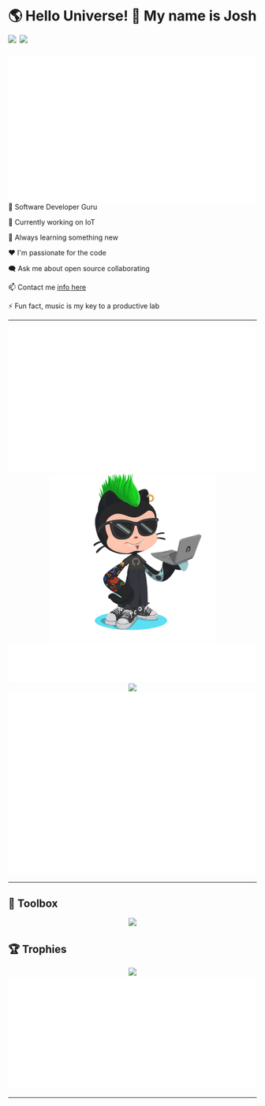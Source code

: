 <h1>🌎 Hello Universe! 👋 My name is Josh
<img src='https://api.visitorbadge.io/api/visitors?path=https%3A%2F%2Fgithub.com%2Fjmclain-origin&countColor=%232ccce4&style=flat' height='22'>
<img src='https://img.shields.io/github/followers/jmclain-origin?label=Followers&style=social' height='22'>
</h1>

<img align='right' src='./assets/metrics.base.svg'>

<!-- 💼 Software Developer @[Banyan Labs](https://banyanlabs.io/) -->
<!-- 💼 Software Developer @[One Origin](https://oneorigin.us/) -->

💼 Software Developer Guru

🔭 Currently working on IoT

🌱 Always learning something new

❤️ I'm passionate for the code

🗨️ Ask me about open source collaborating

📫 Contact me [info here](https://www.joshmclain.com/#contact)

⚡ Fun fact, music is my key to a productive lab

---

<div align='center'>
<div>
<img src='./assets/metrics.plugin.habits.charts.svg'>
<img src='./assets/octocat.png' width='340'>
</div>

<img src='./assets/metrics.plugin.habits.facts.svg'>
<img src='https://streak-stats.demolab.com?user=jmclain-origin&theme=dark' width='340'>

<img src='./assets/metrics.plugin.wakatime.svg'>
<!-- <img src='./assets/metrics.plugin.code.svg'> -->
</div>

---

## 🧰 Toolbox

<p align="center">
  <a href="https://skillicons.dev">
    <img src="https://skillicons.dev/icons?i=java,spring,html,css,js,regex,sass,tailwind,ts,react,styledcomponents,redux,next,gatsby,remix,nodejs,express,mongodb,jest,webpack,vite,rollup,docker,nginx,aws,heroku,vercel,netlify,linux,bash,powershell,vim,git,githubactions,vscode,idea,md&theme=dark" />
  </a>
</p>

## 🏆 Trophies
>
<div align='center'>
<img src='https://github-profile-trophy.vercel.app/?username=jmclain-origin&theme=darkhub&no-frame=true&margin-w=10' height='155'>
<img src='./assets/metrics.plugin.achievements.compact.svg'>
</div>

<!-- ## 🎧 Dev Environment

> ### _I'm not a player, I just code a lot..._:cat:

<div align='center'>
<img src='https://spotify-github-profile.vercel.app/api/view?uid=31knnovcfatt7mqmu6yaa5htulxi&cover_image=true&theme=default&show_offline=false&background_color=121212' width='420'>
<img src='https://spotify-recently-played-readme.vercel.app/api?user=31knnovcfatt7mqmu6yaa5htulxi&width=400&count=10'>
</div> -->

---
<!-- ![obi one](./assets/unfilimar_obi.jpg) -->

<!-- <div align='center'>
<img src='https://www.data-card-for-spotify.com/api/card?user_id=31knnovcfatt7mqmu6yaa5htulxi&hide_playing=1&hide_recents=1&limit=10&custom_title=jmclain-origin%20Spotify%20Data'>
</div> -->
